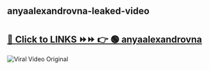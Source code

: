 
 ## anyaalexandrovna-leaked-video 

# <h2><a href="https://clipsfans.com/anyaalexandrovna&ref=git">🔗 Click to LINKS ⏩⏩ 👉 🟢 anyaalexandrovna </a></h2>

<a href="https://clipsfans.com/anyaalexandrovna&ref=git" rel="nofollow" data-target="animated-image.originalLink"><img src="https://i.ibb.co.com/xMMVF88/686577567.gif" alt="Viral Video Original" style="max-width: 100%; display: inline-block;" data-target="animated-image.originalImage"></a>
